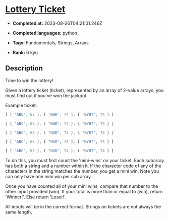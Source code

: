 # [Lottery Ticket](https://www.codewars.com/kata/57f625992f4d53c24200070e)

- **Completed at:** 2023-08-26T04:21:01.246Z

- **Completed languages:** python

- **Tags:** Fundamentals, Strings, Arrays

- **Rank:** 6 kyu

## Description

Time to win the lottery!

Given a lottery ticket (ticket), represented by an array of 2-value arrays, you must find out if you've won the jackpot. 

Example ticket:

```javascript
[ [ 'ABC', 65 ], [ 'HGR', 74 ], [ 'BYHT', 74 ] ]
```
```cpp
{ { "ABC", 65 }, { "HGR", 74 }, { "BYHT", 74 } }
```
```c
{ { "ABC", 65 }, { "HGR", 74 }, { "BYHT", 74 } }
```
```julia
[ [ "ABC", 65 ], [ "HGR", 74 ], [ "BYHT", 74 ] ]
```
```rust
[ ( "ABC", 65 ), ( "HGR", 74 ), ( "BYHT", 74 ) ]
```

To do this, you must first count the 'mini-wins' on your ticket.  Each subarray has both a string and a number within it. If the character code of any of the characters in the string matches the number, you get a mini win. Note you can only have one mini win per sub array.

Once you have counted all of your mini wins, compare that number to the other input provided (win). If your total is more than or equal to (win), return 'Winner!'. Else return 'Loser!'.

All inputs will be in the correct format. Strings on tickets are not always the same length.


